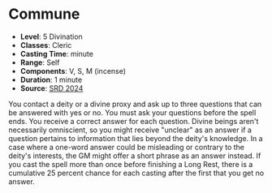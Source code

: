 # Commune

- **Level**: 5 Divination
- **Classes**: Cleric
- **Casting Time**: minute
- **Range**: Self
- **Components**: V, S, M (incense)
- **Duration**: 1 minute
- **Source**: [SRD 2024](../../../srds/SRD_2024.pdf)

You contact a deity or a divine proxy and ask up to three questions that can be answered with yes or no. You must ask your questions before the spell ends. You receive a correct answer for each question. Divine beings aren't necessarily omniscient, so you might receive "unclear" as an answer if a question pertains to information that lies beyond the deity's knowledge. In a case where a one-word answer could be misleading or contrary to the deity's interests, the GM might offer a short phrase as an answer instead. If you cast the spell more than once before finishing a Long Rest, there is a cumulative 25 percent chance for each casting after the first that you get no answer.

